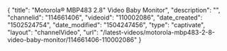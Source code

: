 {
    "title": "Motorola&reg; MBP483 2.8&quot; Video Baby Monitor",
    "description": "",
    "channelid": "114661406",
    "videoid": "110002086",
    "date_created": "1502524754",
    "date_modified": "1504247456",
    "type": "captivate",
    "layout": "channelVideo",
    "url": "\/latest-videos\/motorola-mbp483-2-8-video-baby-monitor\/114661406-110002086"
}